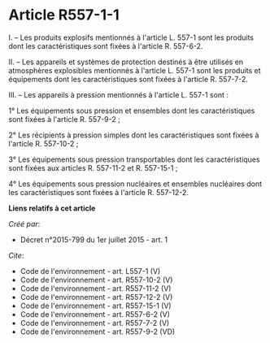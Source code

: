 # Article R557-1-1

I. – Les produits explosifs mentionnés à l'article L. 557-1 sont les produits dont les caractéristiques sont fixées à
l'article R. 557-6-2.

II. – Les appareils et systèmes de protection destinés à être utilisés en atmosphères explosibles mentionnés à l'article L.
557-1 sont les produits et équipements dont les caractéristiques sont fixées à l'article R. 557-7-2.

III. – Les appareils à pression mentionnés à l'article L. 557-1 sont :

1° Les équipements sous pression et ensembles dont les caractéristiques sont fixées à l'article R. 557-9-2 ;

2° Les récipients à pression simples dont les caractéristiques sont fixées à l'article R. 557-10-2 ;

3° Les équipements sous pression transportables dont les caractéristiques sont fixées aux articles R. 557-11-2 et R.
557-15-1 ;

4° Les équipements sous pression nucléaires et ensembles nucléaires dont les caractéristiques sont fixées à l'article R.
557-12-2.

**Liens relatifs à cet article**

_Créé par_:

  - Décret n°2015-799 du 1er juillet 2015 - art. 1

_Cite_:

  - Code de l'environnement - art. L557-1 (V)
  - Code de l'environnement - art. R557-10-2 (V)
  - Code de l'environnement - art. R557-11-2 (V)
  - Code de l'environnement - art. R557-12-2 (V)
  - Code de l'environnement - art. R557-15-1 (V)
  - Code de l'environnement - art. R557-6-2 (V)
  - Code de l'environnement - art. R557-7-2 (V)
  - Code de l'environnement - art. R557-9-2 (VD)
